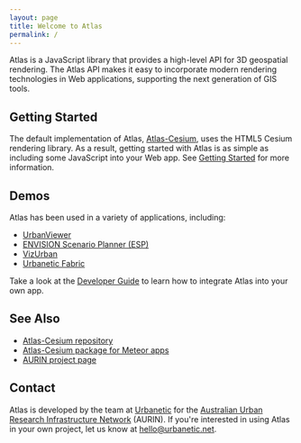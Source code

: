 ```yaml
---
layout: page
title: Welcome to Atlas
permalink: /
---
```


Atlas is a JavaScript library that provides a high-level API for 3D geospatial rendering. The Atlas
API makes it easy to incorporate modern rendering technologies in Web applications, supporting the
next generation of GIS tools.

## Getting Started

The default implementation of Atlas, [Atlas-Cesium][atlas-cesium], uses the HTML5 Cesium rendering
library. As a result, getting started with Atlas is as simple as including some JavaScript into
your Web app. See [Getting Started](getting_started.md) for more information.

## Demos

Atlas has been used in a variety of applications, including:

* [UrbanViewer](http://aurin.org.au/projects/lens-sub-projects/integrated-design-infrastructure-for-australian-cities/)
* [ENVISION Scenario Planner (ESP)](http://aurin.org.au/projects/lens-sub-projects/esp/)
* [VizUrban](http://www.vizurban.info/)
* [Urbanetic Fabric](http://www.urbanetic.net/)

Take a look at the [Developer Guide](developers.md) to learn how to integrate Atlas into your own
app.

## See Also

* [Atlas-Cesium repository](atlas-cesium)
* [Atlas-Cesium package for Meteor apps](https://atmospherejs.com/urbanetic/atlas-cesium)
* [AURIN project page](http://aurin.org.au/mutopia/)

## Contact

Atlas is developed by the team at [Urbanetic][urbanetic] for the [Australian Urban Research
Infrastructure Network][aurin] (AURIN). If you're interested in using Atlas in your own project, let
us know at [hello@urbanetic.net](mailto:hello@urbanetic.net).

[atlas-cesium]: https://github.com/urbanetic/atlas-cesium
[aurin]: http://aurin.org.au/
[urbanetic]: http://www.urbanetic.net/
